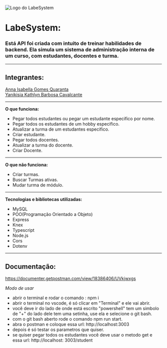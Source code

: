 ![Logo do LabeSystem](https://labenu.notion.site/image/https%3A%2F%2Fs3-us-west-2.amazonaws.com%2Fsecure.notion-static.com%2Fcc180129-9094-4c61-b090-0e2ed9dbc4d6%2F120907410-7dbd7000-c637-11eb-83cf-dd7ac8812e02_(1).png?table=block&id=2519db1c-4a5e-4b42-b91f-df35a2db826b&spaceId=f97190af-c9c2-4592-9ae2-6311b6b728de&width=1250&userId=&cache=v2) 

# LabeSystem:
### Está API foi criada com intuito de treinar habilidades de backend. Ela simula um sistema de administração interna de um curso, com estudantes, docentes e turma.

---
## Integrantes:

<a href="https://github.com/BellaQuaranta"> Anna Isabella Gomes Quaranta </a>
</br>
<a href="https://github.com/yanikisia"> Yanikisia Kathlyn Barbosa Cavalcante </a>

---
**O que funciona:**
- Pegar todos estudantes ou pegar um estudante especifico por nome.
- Pegar todos os estudantes de um hobby especifico.
- Atualizar a turma de um estudantes especifico.
- Criar estudante.
- Pegar todos docentes.
- Atualizar a turma do docente.
- Criar Docente.

---
**O que não funciona:**

- Criar turmas.
- Buscar Turmas ativas.
- Mudar turma de módulo.
---

**Tecnologias e bibliotecas utilizadas:**
- MySQL
- POO(Programação Orientado a Objeto)
- Express
- Knex
- Typescript
- Node.js
- Cors
- Dotenv
---
## Documentação:
https://documenter.getpostman.com/view/18386406/UVkjwxgs

*Modo de usar*
- abrir o terminal e rodar o comando : npm i
- abrir o terminal no vscode, é só clicar em "Terminal" e ele vai abrir.
- você deve ir do lado de onde está escrito "powershell" tem um simbolo de "+" do lado dele tem uma setinha, use ela e selecione o git bash.
- com o git bash aberto rode o comando npm run start.
- abra o postman e coloque essa url: http://localhost:3003
- depois é só testar os parametros que quiser.
- se quiser pegar todos os estudantes você deve usar o metodo get e essa url: http://localhost: 3003/student
